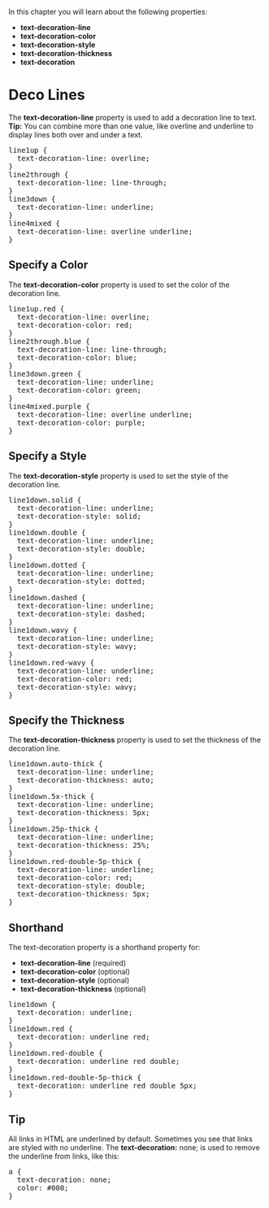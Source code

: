 In this chapter you will learn about the following properties:
<ul>
  <li><b>text-decoration-line</b></li>
  <li><b>text-decoration-color</b></li>
  <li><b>text-decoration-style</b></li>
  <li><b>text-decoration-thickness</b></li>
  <li><b>text-decoration</b></li>
</ul>
<h1>Deco Lines</h1>
The <b>text-decoration-line</b> property is used to add a decoration line to text.
<br>
<b>Tip:</b> You can combine more than one value, like overline and underline to display lines both over and under a text.
<pre>
line1up {
  text-decoration-line: overline;
}
line2through {
  text-decoration-line: line-through;
}
line3down {
  text-decoration-line: underline;
}
line4mixed {
  text-decoration-line: overline underline;
}
</pre>
<h2>Specify a Color</h2>
The <b>text-decoration-color</b> property is used to set the color of the decoration line.
<pre>
line1up.red {
  text-decoration-line: overline;
  text-decoration-color: red;
}
line2through.blue {
  text-decoration-line: line-through;
  text-decoration-color: blue;
}
line3down.green {
  text-decoration-line: underline;
  text-decoration-color: green;
}
line4mixed.purple {
  text-decoration-line: overline underline;
  text-decoration-color: purple;
}
</pre>
<h2>Specify a Style</h2>
The <b>text-decoration-style</b> property is used to set the style of the decoration line.
<pre>
line1down.solid {
  text-decoration-line: underline;
  text-decoration-style: solid;
}
line1down.double {
  text-decoration-line: underline;
  text-decoration-style: double;
}
line1down.dotted {
  text-decoration-line: underline;
  text-decoration-style: dotted;
}
line1down.dashed {
  text-decoration-line: underline;
  text-decoration-style: dashed;
}
line1down.wavy {
  text-decoration-line: underline;
  text-decoration-style: wavy;
}
line1down.red-wavy {
  text-decoration-line: underline;
  text-decoration-color: red;
  text-decoration-style: wavy;
}
</pre>
<h2>Specify the Thickness</h2>
The <b>text-decoration-thickness</b> property is used to set the thickness of the decoration line.
<pre>
line1down.auto-thick {
  text-decoration-line: underline;
  text-decoration-thickness: auto;
}
line1down.5x-thick {
  text-decoration-line: underline;
  text-decoration-thickness: 5px;
}
line1down.25p-thick {
  text-decoration-line: underline;
  text-decoration-thickness: 25%;
}
line1down.red-double-5p-thick {
  text-decoration-line: underline;
  text-decoration-color: red;
  text-decoration-style: double;
  text-decoration-thickness: 5px;
}
</pre>
<h2>Shorthand</h2>
The text-decoration property is a shorthand property for:
<ul>
  <li><b>text-decoration-line</b> (required)</li>
  <li><b>text-decoration-color</b> (optional)</li>
  <li><b>text-decoration-style</b> (optional)</li>
  <li><b>text-decoration-thickness</b> (optional)</li>
</ul>
<pre>
line1down {
  text-decoration: underline;
}
line1down.red {
  text-decoration: underline red;
}
line1down.red-double {
  text-decoration: underline red double;
}
line1down.red-double-5p-thick {
  text-decoration: underline red double 5px;
}
</pre>
<h2>Tip</h2>
All links in HTML are underlined by default. Sometimes you see that links are styled with no underline. The <b>text-decoration:</b> none; is used to remove the underline from links, like this:
<pre>
a {
  text-decoration: none;
  color: #000;
}
</pre>
